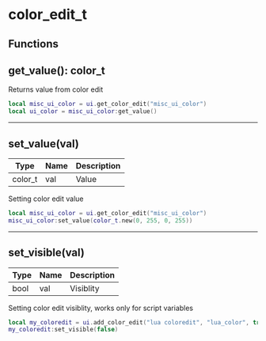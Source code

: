 # color_edit_t

## Functions

## **get_value()**: color_t

Returns value from color edit
```lua
local misc_ui_color = ui.get_color_edit("misc_ui_color")
local ui_color = misc_ui_color:get_value()
```
---

## **set_value(val)**
Type | Name | Description
------------ | ------------- | ------------
color_t | val | Value

Setting color edit value
```lua
local misc_ui_color = ui.get_color_edit("misc_ui_color")
misc_ui_color:set_value(color_t.new(0, 255, 0, 255))
```
---

## **set_visible(val)**
Type | Name | Description
------------ | ------------- | ------------
bool | val | Visiblity

Setting color edit visiblity, works only for script variables
```lua
local my_coloredit = ui.add_color_edit("lua coloredit", "lua_color", true, color_t.new(255, 255, 255, 255))
my_coloredit:set_visible(false)
```